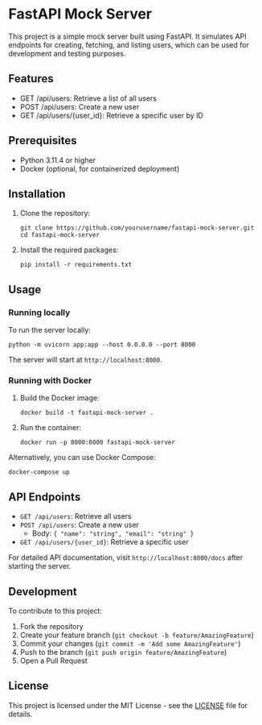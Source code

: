 # FastAPI Mock Server

This project is a simple mock server built using FastAPI. It simulates API endpoints for creating, fetching, and listing users, which can be used for development and testing purposes.

## Features

- GET /api/users: Retrieve a list of all users
- POST /api/users: Create a new user
- GET /api/users/{user_id}: Retrieve a specific user by ID

## Prerequisites

- Python 3.11.4 or higher
- Docker (optional, for containerized deployment)

## Installation

1. Clone the repository:

   ```
   git clone https://github.com/yourusername/fastapi-mock-server.git
   cd fastapi-mock-server
   ```

2. Install the required packages:
   ```
   pip install -r requirements.txt
   ```

## Usage

### Running locally

To run the server locally:

```
python -m uvicorn app:app --host 0.0.0.0 --port 8000
```

The server will start at `http://localhost:8000`.

### Running with Docker

1. Build the Docker image:

   ```
   docker build -t fastapi-mock-server .
   ```

2. Run the container:
   ```
   docker run -p 8000:8000 fastapi-mock-server
   ```

Alternatively, you can use Docker Compose:

```
docker-compose up
```

## API Endpoints

- `GET /api/users`: Retrieve all users
- `POST /api/users`: Create a new user
  - Body: `{ "name": "string", "email": "string" }`
- `GET /api/users/{user_id}`: Retrieve a specific user

For detailed API documentation, visit `http://localhost:8000/docs` after starting the server.

## Development

To contribute to this project:

1. Fork the repository
2. Create your feature branch (`git checkout -b feature/AmazingFeature`)
3. Commit your changes (`git commit -m 'Add some AmazingFeature'`)
4. Push to the branch (`git push origin feature/AmazingFeature`)
5. Open a Pull Request

## License

This project is licensed under the MIT License - see the [LICENSE](LICENSE) file for details.

